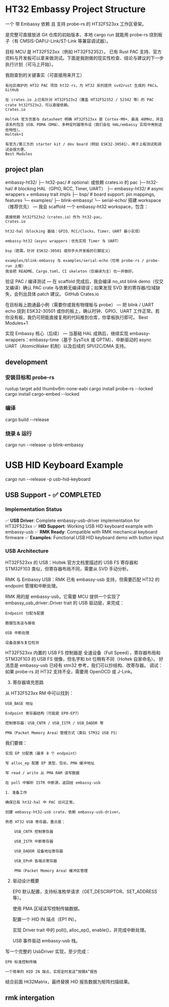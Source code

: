 # HT32 Embassy Project Structure

一个 带 Embassy 依赖 且 支持 probe-rs 的 HT32F523xx 工作区骨架。

是完整可直接放进 Git 仓库的初始版本，本地 cargo run 就能用 probe-rs 烧到板子（有 CMSIS-DAP/J-Link/ST-Link 等兼容调试器）。

目标 MCU 是 HT32F523xx（例如 HT32F52352）。
已有 Rust PAC 支持、官方资料与开发板可以拿来做测试。下面是我刚做的现实性检查、结论与建议的下一步执行计划（可马上开始）。

我刚查到的关键事实（可直接用来开工）

    有社区维护的 HT32 PAC 项目 ht32-rs，为 HT32 系列提供 svd2rust 生成的 PACs。
    GitHub

    在 crates.io 上已有针对 HT32F523x2（覆盖 HT32F52352 / 52342 等）的 PAC crate ht32f523x2，可以直接依赖。
    Crates.io

    Holtek 官方页面与 datasheet 明确 HT32F523xx 是 Cortex-M0+、最高 48MHz，并且该系列包含 USB、PDMA（DMA）、多种定时器等外设（我们会在 HAL/embassy 实现中用到这些特性）。
    Holtek+1

    有官方/第三方的 starter kit / dev board（例如 ESK32-30501），用于上板测试和调试会很方便。
    Best Modules

## project plan

embassy-ht32/
├─ ht32-pac/         # optional: 或依赖 crates.io 的 pac
├─ ht32-hal/         # blocking HAL（GPIO, RCC, Timer, UART）
├─ embassy-ht32/     # async wrappers + embassy trait impls
├─ bsp/              # board support: pin mappings, features
└─ examples/
   ├─ blink-embassy/
   └─ serial-echo/
搭建 workspace（推荐优先） — 我会 scaffold 一个 embassy-ht32 workspace，包含：

    直接依赖 ht32f523x2（crates.io）作为 ht32-pac。
    Crates.io

    ht32-hal（blocking 基础：GPIO、RCC/Clocks、Timer、UART 最小实现）

    embassy-ht32（async wrappers：优先实现 Timer 与 UART）

    bsp（若需，针对 ESK32-30501 或你手头开发板的引脚定义）

    examples/blink-embassy 与 examples/serial-echo（可用 probe-rs / probe-run 上载）
    我会把 README、Cargo.toml、CI skeleton（仅编译为主）也一并做好。

验证 PAC / 编译测试 — 在 scaffold 完成后，我会编译 no_std blink demo（仅交叉编译）确认 PAC crate 与依赖无编译错误；如果发现 SVD 里的寄存器/位域缺失，会列出具体 patch 建议。
GitHub
Crates.io

在目标板上跑通最小例（需要你或我有物理板与 probe） — 把 blink / UART echo 烧到 ESK32-30501 或你的板上，确认时钟、GPIO、UART 工作正常。若你没有板，我仍可把能直接复用的代码推到仓库，你拿板执行即可。
Best Modules+1

实现 Embassy 核心（后续） — 当基础 HAL 成熟后，继续实现 embassy-wrappers：embassy-time（基于 SysTick 或 GPTM）、中断驱动的 async UART（AtomicWaker 机制）以及后续的 SPI/I2C/DMA 支持。


## development

### 安装目标和 probe-rs
rustup target add thumbv6m-none-eabi
cargo install probe-rs --locked
cargo install cargo-embed --locked

### 编译
cargo build --release

### 烧录 & 运行
cargo run --release -p blink-embassy

# USB HID Keyboard Example
cargo run --release -p usb-hid-keyboard


## USB Support - ✅ COMPLETED

### Implementation Status
✅ **USB Driver**: Complete embassy-usb-driver implementation for HT32F523xx
✅ **HID Support**: Working USB HID keyboard example with embassy-usb
✅ **RMK Ready**: Compatible with RMK mechanical keyboard firmware
✅ **Examples**: Functional USB HID keyboard demo with button input

### USB Architecture
HT32F523xx 的 USB：Holtek 官方文档里描述的 USB FS 寄存器和 STM32F103 类似，但寄存器布局不同，需要从 SVD 手动分析。

RMK 与 Embassy USB：RMK 已有 embassy-usb 支持，但需要匹配 HT32 的 endpoint 管理和中断处理。

RMK 用的是 embassy-usb，它需要 MCU 提供一个实现了 embassy_usb_driver::Driver trait 的 USB 驱动层，来完成：

    Endpoint 分配与配置

    数据包发送与接收

    USB 中断处理

    设备连接与复位检测

HT32F523xx 内置的 USB FS 控制器是 全速设备（Full Speed），寄存器布局和 STM32F103 的 USB FS 很像，但名字和 bit 位稍有不同（Holtek 自家命名）。
好消息是 embassy-usb 已经有 stm32 参考，我们可以抄结构、改寄存器。
调试：如果 probe-rs 对 HT32 支持不全，需要用 OpenOCD 或 J-Link。

3. 寄存器填充思路

从 HT32F523xx RM 中可以找到：

    USB_BASE 地址

    Endpoint 寄存器结构（可能是 EP0-EP7）

    控制寄存器：USB_CNTR / USB_ISTR / USB_DADDR 等

    PMA（Packet Memory Area）管理方式（类似 STM32 USB FS）

我们要做：

    实现 EP 分配表（最多 8 个 endpoint）

    写 alloc_ep 配置 EP 类型、包长、PMA 缓冲地址

    写 read / write 从 PMA RAM 读写数据

    在 poll 中解析 ISTR 中断源，返回给 embassy-usb

    1. 准备工作

    确保已有 ht32-hal 中 PAC 访问正常。

    创建 embassy-ht32-usb crate，依赖 embassy-usb-driver。

    熟悉 HT32 USB 寄存器，重点是：

        USB_CNTR 控制寄存器

        USB_ISTR 中断寄存器

        USB_DADDR 设备地址寄存器

        USB_EPnR 各端点寄存器

        PMA（Packet Memory Area）缓冲区管理

2. 驱动设计概要

    EP0 默认配置，支持标准枚举请求（GET_DESCRIPTOR、SET_ADDRESS等）。

    使用 PMA 区域读写控制传输数据。

    配置一个 HID IN 端点（EP1 IN）。

    实现 Driver trait 中的 poll(), alloc_ep(), enable()，并完成中断处理。


    USB 事件驱动 embassy-usb 栈。

写一个完整的 UsbDriver 实现，至少完成：

    EP0 标准控制传输

    一个简单的 HID IN 端点，实现定时发送“按键A”报告

结合前面 Ht32Matrix，最终替换 HID 报告数据为矩阵扫描结果。

## rmk intergation




